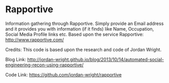 Rapportive
==========

Information gathering through Rapportive. Simply provide an Email address and it provides you with information (if it finds) like Name, Occupation, Social Media Profile links etc.
Based upon the service Rapportive: http://www.rapportive.com/

Credits: This code is based upon the research and code of Jordan Wright.

Blog Link: http://jordan-wright.github.io/blog/2013/10/14/automated-social-engineering-recon-using-rapportive/

Code Link: https://github.com/jordan-wright/rapportive
